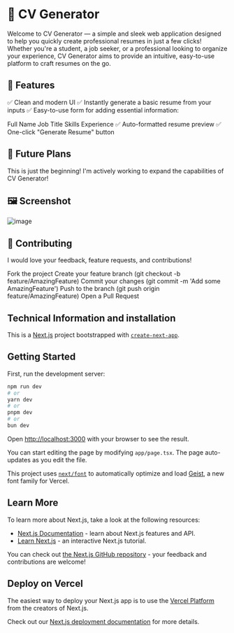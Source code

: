 # 🌟 CV Generator
Welcome to CV Generator — a simple and sleek web application designed to help you quickly create professional resumes in just a few clicks! Whether you're a student, a job seeker, or a professional looking to organize your experience, CV Generator aims to provide an intuitive, easy-to-use platform to craft resumes on the go.

## 🚀 Features
✅ Clean and modern UI
✅ Instantly generate a basic resume from your inputs
✅ Easy-to-use form for adding essential information:

Full Name
Job Title
Skills
Experience
✅ Auto-formatted resume preview
✅ One-click "Generate Resume" button

## 🔮 Future Plans
This is just the beginning! I'm actively working to expand the capabilities of CV Generator!


## 🖼️ Screenshot

![image](https://github.com/user-attachments/assets/43fff414-3f65-483a-8363-a72fae94cecb)


## 🤝 Contributing
I would love your feedback, feature requests, and contributions!

Fork the project
Create your feature branch (git checkout -b feature/AmazingFeature)
Commit your changes (git commit -m 'Add some AmazingFeature')
Push to the branch (git push origin feature/AmazingFeature)
Open a Pull Request

## Technical Information and installation

This is a [Next.js](https://nextjs.org) project bootstrapped with [`create-next-app`](https://nextjs.org/docs/app/api-reference/cli/create-next-app).

## Getting Started

First, run the development server:

```bash
npm run dev
# or
yarn dev
# or
pnpm dev
# or
bun dev
```

Open [http://localhost:3000](http://localhost:3000) with your browser to see the result.

You can start editing the page by modifying `app/page.tsx`. The page auto-updates as you edit the file.

This project uses [`next/font`](https://nextjs.org/docs/app/building-your-application/optimizing/fonts) to automatically optimize and load [Geist](https://vercel.com/font), a new font family for Vercel.

## Learn More

To learn more about Next.js, take a look at the following resources:

- [Next.js Documentation](https://nextjs.org/docs) - learn about Next.js features and API.
- [Learn Next.js](https://nextjs.org/learn) - an interactive Next.js tutorial.

You can check out [the Next.js GitHub repository](https://github.com/vercel/next.js) - your feedback and contributions are welcome!

## Deploy on Vercel

The easiest way to deploy your Next.js app is to use the [Vercel Platform](https://vercel.com/new?utm_medium=default-template&filter=next.js&utm_source=create-next-app&utm_campaign=create-next-app-readme) from the creators of Next.js.

Check out our [Next.js deployment documentation](https://nextjs.org/docs/app/building-your-application/deploying) for more details.
